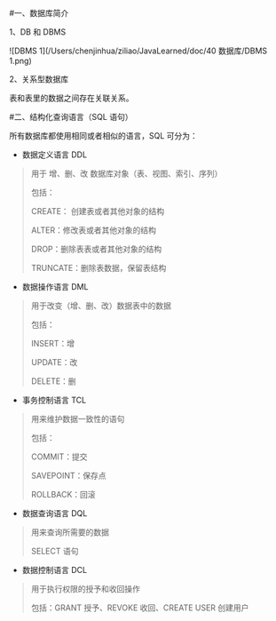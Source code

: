 #一、数据库简介

1、DB 和  DBMS

![DBMS 1](/Users/chenjinhua/ziliao/JavaLearned/doc/40 数据库/DBMS 1.png)



2、关系型数据库

表和表里的数据之间存在关联关系。

#二、结构化查询语言（SQL 语句）

所有数据库都使用相同或者相似的语言，SQL 可分为：

- 数据定义语言 DDL 

> 用于 增、删、改 数据库对象（表、视图、索引、序列）
>
> 包括：
>
> CREATE： 创建表或者其他对象的结构
>
> ALTER：修改表或者其他对象的结构
>
> DROP：删除表表或者其他对象的结构
>
> TRUNCATE：删除表数据，保留表结构

- 数据操作语言 DML

> 用于改变（增、删、改）数据表中的数据
>
> 包括：
>
>  INSERT：增
>
> UPDATE：改
>
> DELETE：删

- 事务控制语言 TCL

> 用来维护数据一致性的语句
>
> 包括：
>
> COMMIT：提交
>
> SAVEPOINT：保存点
>
> ROLLBACK：回滚

- 数据查询语言 DQL

> 用来查询所需要的数据
>
> SELECT 语句

- 数据控制语言 DCL

> 用于执行权限的授予和收回操作
>
> 包括：GRANT 授予、REVOKE 收回、CREATE USER 创建用户

